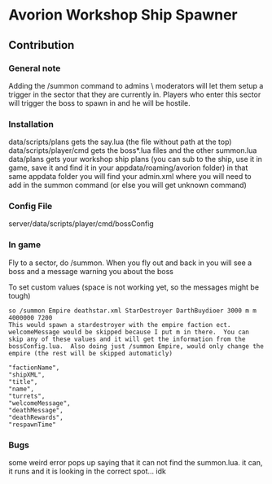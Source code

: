 # Avorion Workshop Ship Spawner
## Contribution
### General note
Adding the /summon command to admins \ moderators will let them setup a trigger in the sector that they are currently in.  Players who enter this sector will trigger the boss to spawn in and he will be hostile.

### Installation
data/scripts/plans gets the say.lua (the file without path at the top)
data/scripts/player/cmd gets the boss*.lua files and the other summon.lua
data/plans gets your workshop ship plans (you can sub to the ship, use it in game, save it and find it in your appdata/roaming/avorion folder)
in that same appdata folder you will find your admin.xml where you will need to add in the summon command (or else you will get unknown command)

### Config File
server/data/scripts/player/cmd/bossConfig

### In game
Fly to a sector, do /summon.  When you fly out and back in you will see a boss and a message warning you about the boss

To set custom values (space is not working yet, so the messages might be tough)

	so /summon Empire deathstar.xml StarDestroyer DarthBuydioer 3000 m m 4000000 7200
	This would spawn a stardestroyer with the empire faction ect.  welcomeMessage would be skipped because I put m in there.  You can skip any of these values and it will get the information from the bossConfig.lua.  Also doing just /summon Empire, would only change the empire (the rest will be skipped automaticly)

	"factionName",
	"shipXML",
	"title",
	"name",
	"turrets",
	"welcomeMessage",
	"deathMessage",
	"deathRewards",
	"respawnTime"

### Bugs

some weird error pops up saying that it can not find the summon.lua.  it can, it runs and it is looking in the correct spot... idk
